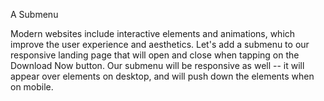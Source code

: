 A Submenu

Modern websites include interactive elements and animations, which improve the user experience and aesthetics.
Let's add a submenu to our responsive landing page that will open and close when tapping on the Download Now button.
Our submenu will be responsive as well -- it will appear over elements on desktop, and will push down the elements when on mobile.


